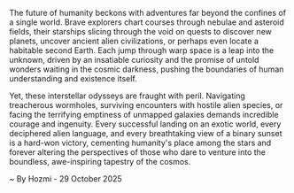 
The future of humanity beckons with adventures far beyond the confines of a single world. Brave explorers chart courses through nebulae and asteroid fields, their starships slicing through the void on quests to discover new planets, uncover ancient alien civilizations, or perhaps even locate a habitable second Earth. Each jump through warp space is a leap into the unknown, driven by an insatiable curiosity and the promise of untold wonders waiting in the cosmic darkness, pushing the boundaries of human understanding and existence itself.

Yet, these interstellar odysseys are fraught with peril. Navigating treacherous wormholes, surviving encounters with hostile alien species, or facing the terrifying emptiness of unmapped galaxies demands incredible courage and ingenuity. Every successful landing on an exotic world, every deciphered alien language, and every breathtaking view of a binary sunset is a hard-won victory, cementing humanity's place among the stars and forever altering the perspectives of those who dare to venture into the boundless, awe-inspiring tapestry of the cosmos.

~ By Hozmi - 29 October 2025
